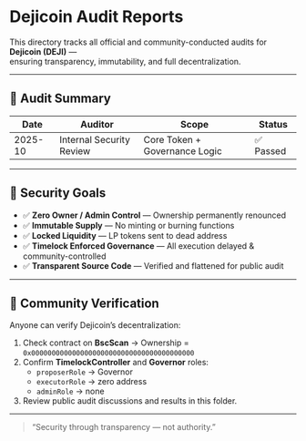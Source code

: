 # Dejicoin Audit Reports

This directory tracks all official and community-conducted audits for **Dejicoin (DEJI)** —  
ensuring transparency, immutability, and full decentralization.

---

## 🧾 Audit Summary

| Date | Auditor | Scope | Status |
|------|----------|--------|--------|
| 2025-10 | Internal Security Review | Core Token + Governance Logic | ✅ Passed |

---

## 🔐 Security Goals

- ✅ **Zero Owner / Admin Control** — Ownership permanently renounced  
- ✅ **Immutable Supply** — No minting or burning functions  
- ✅ **Locked Liquidity** — LP tokens sent to dead address  
- ✅ **Timelock Enforced Governance** — All execution delayed & community-controlled  
- ✅ **Transparent Source Code** — Verified and flattened for public audit

---

## 🧩 Community Verification

Anyone can verify Dejicoin’s decentralization:

1. Check contract on **BscScan** → Ownership = `0x0000000000000000000000000000000000000000`  
2. Confirm **TimelockController** and **Governor** roles:  
   - `proposerRole` → Governor  
   - `executorRole` → zero address  
   - `adminRole` → none  
3. Review public audit discussions and results in this folder.

---

> “Security through transparency — not authority.”

